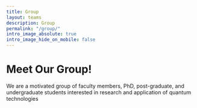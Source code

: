 ```yaml
---
title: Group
layout: teams
description: Group
permalink: "/group/"
intro_image_absolute: true
intro_image_hide_on_mobile: false
---
```


# Meet Our Group!

We are a  motivated group of faculty members, PhD, post-graduate, and undergraduate students interested in research and application of quantum technologies 

